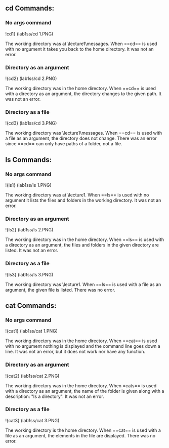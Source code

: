 ## cd Commands: 

### **No args command**
!cd1} (lab1ss/cd 1.PNG)

The working directory was at \lecture1\messages. When ==cd== is used with no argument it takes you back to the home directory. It was not an error.

### **Directory as an argument**
!{cd2} (lab1ss/cd 2.PNG)

The working directory was in the home directory. When ==cd== is used with a directory as an argument, the directory changes to the given path. It was not an error.

### **Directory as a file** 
!{cd3} (lab1ss/cd 3.PNG)

The working directory was \lecture1\messages. When ==cd== is used with a file as an argument, the directory does not change. There was an error since ==cd== can only have paths of a folder, not a file. 


## ls Commands: 

### **No args command**
!{ls1} (lab1ss/ls 1.PNG)

The working directory was at \lecture1. When ==ls== is used with no argument it lists the files and folders in the working directory. It was not an error.

### **Directory as an argument**
!{ls2} (lab1ss/ls 2.PNG)

The working directory was in the home directory. When ==ls== is used with a directory as an argument, the files and folders in the given directory are listed. It was not an error.

### **Directory as a file** 
!{ls3} (lab1ss/ls 3.PNG)

The working directory was \lecture1. When ==ls== is used with a file as an argument, the given file is listed. There was no error. 


## cat Commands: 

### **No args command**
!{cat1} (lab1ss/cat 1.PNG)

The working directory was in the home directory. When ==cat== is used with no argument nothing is displayed and the command line goes down a line. It was not an error, but it does not work nor have any function.

### **Directory as an argument**
!{cat2} (lab1ss/cat 2.PNG)

The working directory was in the home directory. When =cats== is used with a directory as an argument, the name of the folder is given along with a description: "Is a directory". It was not an error.

### **Directory as a file** 
!{cat3} (lab1ss/cat 3.PNG)

The working directory is the home directory. When ==cat== is used with a file as an argument, the elements in the file are displayed. There was no error. 




